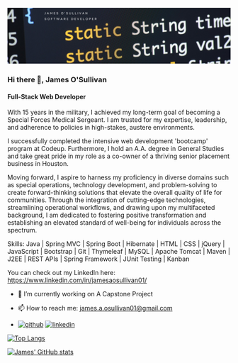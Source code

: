 ![Design and Development](https://github.com/JamesOSullivan01/JamesOSullivan01/blob/main/profile_banner.jpeg)

### Hi there 👋, James O'Sullivan
#### Full-Stack Web Developer
With 15 years in the military, I achieved my long-term goal of becoming a Special Forces Medical Sergeant. I am trusted for my expertise, leadership, and adherence to policies in high-stakes, austere environments.

I successfully completed the intensive web development 'bootcamp' program at Codeup. Furthermore, I hold an A.A. degree in General Studies and take great pride in my role as a co-owner of a thriving senior placement business in Houston.

Moving forward, I aspire to harness my proficiency in diverse domains such as special operations, technology development, and problem-solving to create forward-thinking solutions that elevate the overall quality of life for communities. Through the integration of cutting-edge technologies, streamlining operational workflows, and drawing upon my multifaceted background, I am dedicated to fostering positive transformation and establishing an elevated standard of well-being for individuals across the spectrum.

Skills: Java | Spring MVC | Spring Boot | Hibernate | HTML | CSS | jQuery | JavaScript | Bootstrap | Git | Thymeleaf | MySQL | Apache Tomcat | Maven | J2EE | REST APIs | Spring Framework | JUnit Testing | Kanban

You can check out my LinkedIn here: https://www.linkedin.com/in/jamesaosullivan01/

- 🔭 I’m currently working on A Capstone Project 
- 📫 How to reach me: james.a.osullivan01@gmail.com

- [<img src='https://cdn.jsdelivr.net/npm/simple-icons@3.0.1/icons/github.svg' alt='github' height='40'>](https://github.com/JamesOSullivan01)  [<img src='https://cdn.jsdelivr.net/npm/simple-icons@3.0.1/icons/linkedin.svg' alt='linkedin' height='40'>](https://www.linkedin.com/in/jamesaosullivan01/)  

[![Top Langs](https://github-readme-stats.vercel.app/api/top-langs/?username=JamesOSullivan01)](https://github.com/anuraghazra/github-readme-stats)

[![James' GitHub stats](https://github-readme-stats.vercel.app/api?username=JamesOSullivan01)](https://github.com/JamesOSullivan01/github-readme-stats)

